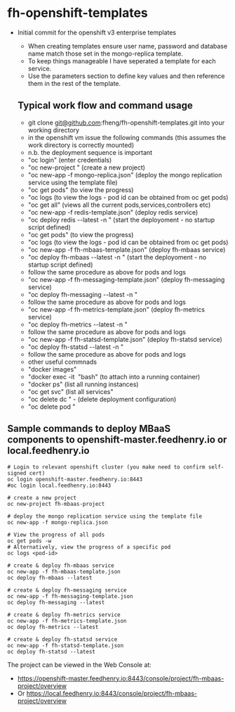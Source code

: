 # fh-openshift-templates

* Initial commit for the openshift v3 enterprise templates

  - When creating templates ensure user name, password and database name match those set in the mongo-replica template.
  - To keep things manageable I have seperated a template for each service.
  - Use the parameters section to define key values and then reference them in the rest of the template.

  Typical work flow and command usage
  -----------------------------------

  - git clone git@github.com:fheng/fh-openshift-templates.git into your working directory
  - in the openshift vm issue the following commands  (this assumes the work directory is correctly mounted)
  - n.b. the deployment sequence is important
  - "oc login" (enter credentials)
  - "oc new-project <name>" (create a new project)
  - "oc new-app -f mongo-replica.json" (deploy the mongo replication service using the template file)
  - "oc get pods" (to view the progress)
  - "oc logs <pod-id> (to view the logs - pod id can be obtained from oc get pods)
  - "oc get all" (views all the current pods,services,controllers etc)
  - "oc new-app -f redis-template.json" (deploy redis service)
  - "oc deploy redis --latest -n <project>" (start the deployoment - no startup script defined)
  - "oc get pods" (to view the progress)
  - "oc logs <pod-id> (to view the logs - pod id can be obtained from oc get pods)
  - "oc new-app -f fh-mbaas-template.json" (deploy fh-mbaas service)
  - "oc deploy fh-mbaas --latest -n <project>" (start the deployoment - no startup script defined)
  - follow the same procedure as above for pods and logs
  - "oc new-app -f fh-messaging-template.json" (deploy fh-messaging service)
  - "oc deploy fh-messaging --latest -n <project>" 
  - follow the same procedure as above for pods and logs
  - "oc new-app -f fh-metrics-template.json" (deploy fh-metrics service)
  - "oc deploy fh-metrics --latest -n <project>" 
  - follow the same procedure as above for pods and logs
  - "oc new-app -f fh-statsd-template.json" (deploy fh-statsd service)
  - "oc deploy fh-statsd --latest -n <project>"
  - follow the same procedure as above for pods and logs
  - other useful commnads
  - "docker images"
  - "docker exec -it <image name or id> "bash" (to attach into a running container)
  - "docker ps" (list all running instances)
  - "oc get svc" (list all services"
  - "oc delete dc <name>" - (delete deployment configuration)
  - "oc delete pod <pod-id>"

## Sample commands to deploy MBaaS components to openshift-master.feedhenry.io or local.feedhenry.io

```
# Login to relevant openshift cluster (you make need to confirm self-signed cert)
oc login openshift-master.feedhenry.io:8443
#oc login local.feedhenry.io:8443

# create a new project
oc new-project fh-mbaas-project

# deploy the mongo replication service using the template file
oc new-app -f mongo-replica.json

# View the progress of all pods
oc get pods -w 
# Alternatively, view the progress of a specific pod
oc logs <pod-id>

# create & deploy fh-mbaas service
oc new-app -f fh-mbaas-template.json
oc deploy fh-mbaas --latest

# create & deploy fh-messaging service
oc new-app -f fh-messaging-template.json
oc deploy fh-messaging --latest

# create & deploy fh-metrics service
oc new-app -f fh-metrics-template.json
oc deploy fh-metrics --latest

# create & deploy fh-statsd service
oc new-app -f fh-statsd-template.json
oc deploy fh-statsd --latest
```

The project can be viewed in the Web Console at:
- https://openshift-master.feedhenry.io:8443/console/project/fh-mbaas-project/overview
- Or https://local.feedhenry.io:8443/console/project/fh-mbaas-project/overview
